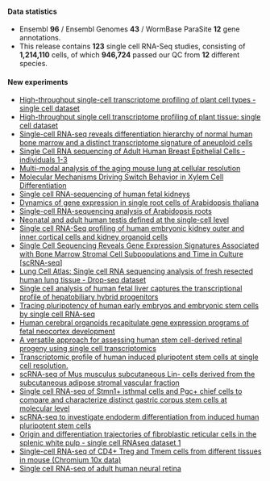 #### Data statistics
- Ensembl **96** / Ensembl Genomes **43** / WormBase ParaSite **12** gene annotations.   
- This release contains **123** single cell RNA-Seq studies, consisting of **1,214,110** cells, of which **946,724** passed
  our QC from **12** different species.

#### New experiments
- [High-throughput single-cell transcriptome profiling of plant cell types - single cell dataset](https://www.ebi.ac.uk/gxa/sc/experiments/E-CURD-4)
- [High-throughput single cell transcriptome profiling of plant tissue: single cell dataset ](https://www.ebi.ac.uk/gxa/sc/experiments/E-CURD-5)
- [Single-cell RNA-seq reveals differentiation hierarchy of normal human bone marrow and a distinct transcriptome signature of aneuploid cells](https://www.ebi.ac.uk/gxa/sc/experiments/E-CURD-6)
- [Single Cell RNA sequencing of Adult Human Breast Epithelial Cells - individuals 1-3](https://www.ebi.ac.uk/gxa/sc/experiments/E-CURD-7)
- [Multi-modal analysis of the aging mouse lung at cellular resolution](https://www.ebi.ac.uk/gxa/sc/experiments/E-CURD-9)
- [Molecular Mechanisms Driving Switch Behavior in Xylem Cell Differentiation](https://www.ebi.ac.uk/gxa/sc/experiments/E-ENAD-30)
- [Single cell RNA-sequencing of human fetal kidneys](https://www.ebi.ac.uk/gxa/sc/experiments/E-GEOD-114530)
- [Dynamics of gene expression in single root cells of Arabidopsis thaliana](https://www.ebi.ac.uk/gxa/sc/experiments/E-GEOD-121619)
- [Single-cell RNA-sequencing analysis of Arabidopsis roots](https://www.ebi.ac.uk/gxa/sc/experiments/E-GEOD-123013)
- [Neonatal and adult human testis defined at the single-cell level](https://www.ebi.ac.uk/gxa/sc/experiments/E-GEOD-124263)
- [Single cell RNA-Seq profiling of human embryonic kidney outer and inner cortical cells and kidney organoid cells](https://www.ebi.ac.uk/gxa/sc/experiments/E-GEOD-124472)
- [Single Cell Sequencing Reveals Gene Expression Signatures Associated with Bone Marrow Stromal Cell Subpopulations and Time in Culture [scRNA-seq]](https://www.ebi.ac.uk/gxa/sc/experiments/E-GEOD-124858)
- [Lung Cell Atlas: Single cell RNA sequencing analysis of fresh resected human lung tissue - Drop-seq dataset](https://www.ebi.ac.uk/gxa/sc/experiments/E-GEOD-130148)
- [Single cell analysis of human fetal liver captures the transcriptional profile of hepatobiliary hybrid progenitors](https://www.ebi.ac.uk/gxa/sc/experiments/E-GEOD-130473)
- [Tracing pluripotency of human early embryos and embryonic stem cells by single cell RNA-seq](https://www.ebi.ac.uk/gxa/sc/experiments/E-GEOD-36552)
- [Human cerebral organoids recapitulate gene expression programs of fetal neocortex development](https://www.ebi.ac.uk/gxa/sc/experiments/E-GEOD-75140)
- [A versatile approach for assessing human stem cell-derived retinal progeny using single cell transcriptomics](https://www.ebi.ac.uk/gxa/sc/experiments/E-GEOD-98556)
- [Transcriptomic profile of human induced pluripotent stem cells at single cell resolution.](https://www.ebi.ac.uk/gxa/sc/experiments/E-MTAB-6524)
- [scRNA-seq of Mus musculus subcutaneous Lin- cells derived from the subcutaneous adipose stromal vascular fraction](https://www.ebi.ac.uk/gxa/sc/experiments/E-MTAB-6677)
- [Single cell RNA-seq of Stmn1+ isthmal cells and Pgc+ chief cells to compare and characterize distinct gastric corpus stem cells at molecular level](https://www.ebi.ac.uk/gxa/sc/experiments/E-MTAB-6879)
- [scRNA-seq to investigate endoderm differentiation from induced human pluripotent stem cells](https://www.ebi.ac.uk/gxa/sc/experiments/E-MTAB-7008)
- [Origin and differentiation trajectories of fibroblastic reticular cells in the splenic white pulp - single cell RNAseq dataset 1](https://www.ebi.ac.uk/gxa/sc/experiments/E-MTAB-7094)
- [Single-cell RNA-seq of CD4+ Treg and Tmem cells from different tissues in mouse (Chromium 10x data)](https://www.ebi.ac.uk/gxa/sc/experiments/E-MTAB-7311)
- [Single cell RNA-seq of adult human neural retina](https://www.ebi.ac.uk/gxa/sc/experiments/E-MTAB-7316)
